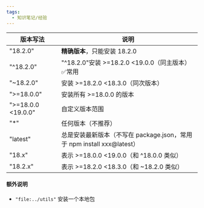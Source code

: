 ```yaml
---
tags:
  - 知识笔记/经验
---
```


| 版本写法               | 说明                                                    |
| ------------------ | ----------------------------------------------------- |
| "18.2.0"           | **精确版本**，只能安装 18.2.0                                  |
| "^18.2.0"          | "^18.2.0"安装 >=18.2.0 <19.0.0（同主版本）✅常用<br>             |
| "~18.2.0"          | 安装 >=18.2.0 <18.3.0（同次版本）                             |
| ">=18.0.0"         | 安装所有 >=18.0.0 的版本                                     |
| ">=18.0.0 <19.0.0" | 自定义版本范围                                               |
| "*"                | 任何版本（不推荐）                                             |
| "latest"           | 总是安装最新版本（不写在 package.json，常用于 npm install xxx@latest） |
| "18.x"             | 表示 >=18.0.0 <19.0.0（和 ^18.0.0 类似）                     |
| "18.2.x"           | 表示 >=18.2.0 <18.3.0（和 ~18.2.0 类似）                     |

#### 额外说明
- `"file:../utils"` 安装一个本地包